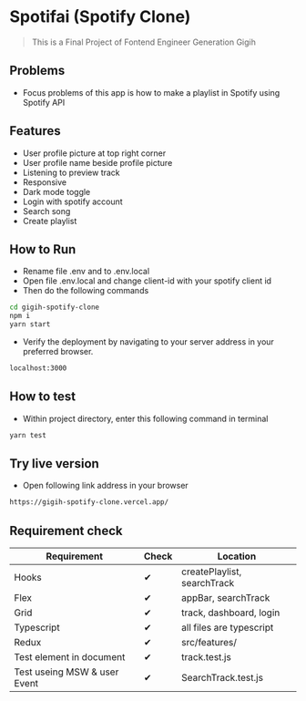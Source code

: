 # Spotifai (Spotify Clone)
> This is a Final Project of Fontend Engineer Generation Gigih

## Problems
- Focus problems of this app is how to make a playlist in Spotify using Spotify API
## Features
- User profile picture at top right corner
- User profile name beside profile picture
- Listening to preview track
- Responsive
- Dark mode toggle
- Login with spotify account
- Search song
- Create playlist

## How to Run
- Rename file .env and to .env.local
- Open file .env.local and change client-id with your spotify client id
- Then do the following commands
```sh
cd gigih-spotify-clone
npm i
yarn start
```
- Verify the deployment by navigating to your server address in
your preferred browser.

```sh
localhost:3000
```

## How to test
- Within project directory, enter this following command in terminal
```sh
yarn test
```

## Try live version
- Open following link address in your browser
```sh
https://gigih-spotify-clone.vercel.app/
```

## Requirement check
|Requirement|Check|Location|
|-----------|-----|-----------|
|Hooks|✔|createPlaylist, searchTrack|
|Flex|✔|appBar, searchTrack|
|Grid|✔|track, dashboard, login|
|Typescript|✔|all files are typescript|
|Redux|✔|src/features/|
|Test element in document|✔|track.test.js|
|Test useing MSW & user Event|✔|SearchTrack.test.js|

